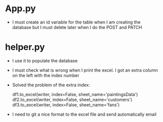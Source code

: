 # App.py
* I must create an id variable for the table when I am creating the database but I must delete later when I do the POST and PATCH

# helper.py 
* I use it to populate the database

* I must check what is wrong when I print the excel. I got an extra column on the left with the index number

* Solved the problem of the extra index:

    df1.to_excel(writer, index=False, sheet_name='paintingsData')
    df2.to_excel(writer, index=False, sheet_name='customers')
    df3.to_excel(writer, index=False, sheet_name='fans')

* I need to git a nice format to the excel file and send automatically email